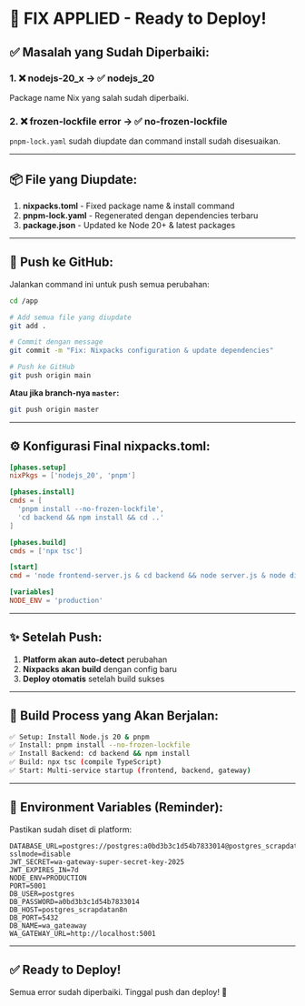 # 🔧 FIX APPLIED - Ready to Deploy!

## ✅ Masalah yang Sudah Diperbaiki:

### 1. ❌ nodejs-20_x → ✅ nodejs_20
Package name Nix yang salah sudah diperbaiki.

### 2. ❌ frozen-lockfile error → ✅ no-frozen-lockfile
`pnpm-lock.yaml` sudah diupdate dan command install sudah disesuaikan.

---

## 📦 File yang Diupdate:

1. **nixpacks.toml** - Fixed package name & install command
2. **pnpm-lock.yaml** - Regenerated dengan dependencies terbaru
3. **package.json** - Updated ke Node 20+ & latest packages

---

## 🚀 Push ke GitHub:

Jalankan command ini untuk push semua perubahan:

```bash
cd /app

# Add semua file yang diupdate
git add .

# Commit dengan message
git commit -m "Fix: Nixpacks configuration & update dependencies"

# Push ke GitHub
git push origin main
```

**Atau jika branch-nya `master`:**
```bash
git push origin master
```

---

## ⚙️ Konfigurasi Final nixpacks.toml:

```toml
[phases.setup]
nixPkgs = ['nodejs_20', 'pnpm']

[phases.install]
cmds = [
  'pnpm install --no-frozen-lockfile',
  'cd backend && npm install && cd ..'
]

[phases.build]
cmds = ['npx tsc']

[start]
cmd = 'node frontend-server.js & cd backend && node server.js & node dist/index.js'

[variables]
NODE_ENV = 'production'
```

---

## ✨ Setelah Push:

1. **Platform akan auto-detect** perubahan
2. **Nixpacks akan build** dengan config baru
3. **Deploy otomatis** setelah build sukses

---

## 🎯 Build Process yang Akan Berjalan:

```bash
✅ Setup: Install Node.js 20 & pnpm
✅ Install: pnpm install --no-frozen-lockfile
✅ Install Backend: cd backend && npm install
✅ Build: npx tsc (compile TypeScript)
✅ Start: Multi-service startup (frontend, backend, gateway)
```

---

## 🔐 Environment Variables (Reminder):

Pastikan sudah diset di platform:

```env
DATABASE_URL=postgres://postgres:a0bd3b3c1d54b7833014@postgres_scrapdatan8n:5432/wa_gateaway?sslmode=disable
JWT_SECRET=wa-gateway-super-secret-key-2025
JWT_EXPIRES_IN=7d
NODE_ENV=PRODUCTION
PORT=5001
DB_USER=postgres
DB_PASSWORD=a0bd3b3c1d54b7833014
DB_HOST=postgres_scrapdatan8n
DB_PORT=5432
DB_NAME=wa_gateaway
WA_GATEWAY_URL=http://localhost:5001
```

---

## ✅ Ready to Deploy!

Semua error sudah diperbaiki. Tinggal push dan deploy! 🚀
